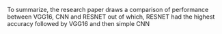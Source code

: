 To summarize, the research paper draws a comparison of performance between VGG16, CNN and RESNET out of which, RESNET had the highest accuracy followed by VGG16 and then simple CNN
